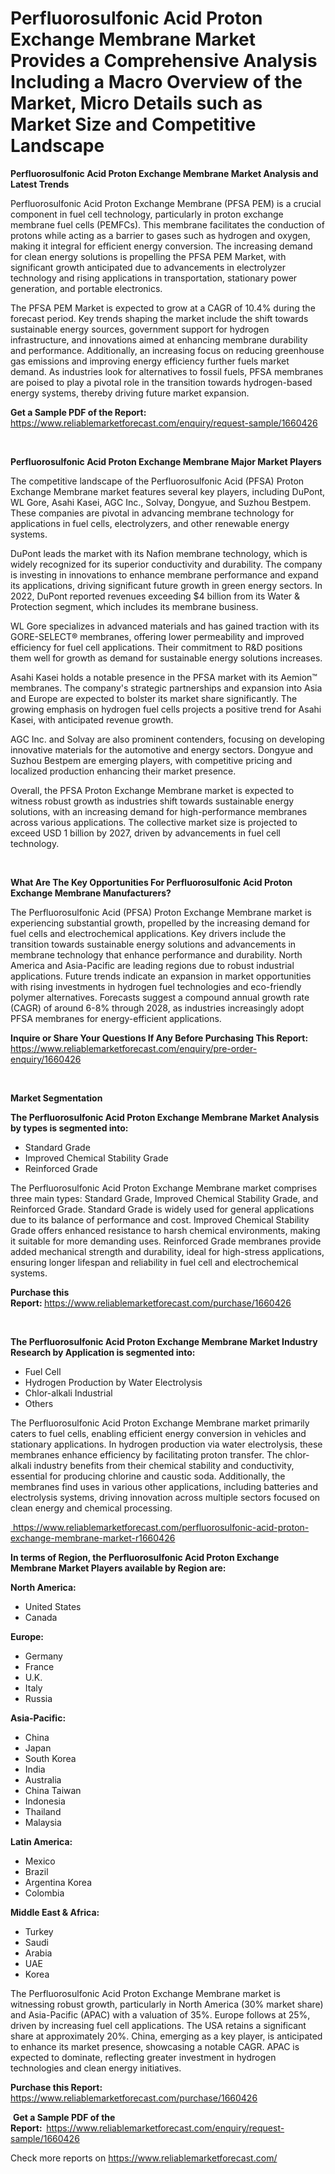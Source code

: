 <p><h1>Perfluorosulfonic Acid Proton Exchange Membrane Market Provides a Comprehensive Analysis Including a Macro Overview of the Market, Micro Details such as Market Size and Competitive Landscape</h1></p><p><strong>Perfluorosulfonic Acid Proton Exchange Membrane Market Analysis and Latest Trends</strong></p>
<p><p>Perfluorosulfonic Acid Proton Exchange Membrane (PFSA PEM) is a crucial component in fuel cell technology, particularly in proton exchange membrane fuel cells (PEMFCs). This membrane facilitates the conduction of protons while acting as a barrier to gases such as hydrogen and oxygen, making it integral for efficient energy conversion. The increasing demand for clean energy solutions is propelling the PFSA PEM Market, with significant growth anticipated due to advancements in electrolyzer technology and rising applications in transportation, stationary power generation, and portable electronics.</p><p>The PFSA PEM Market is expected to grow at a CAGR of 10.4% during the forecast period. Key trends shaping the market include the shift towards sustainable energy sources, government support for hydrogen infrastructure, and innovations aimed at enhancing membrane durability and performance. Additionally, an increasing focus on reducing greenhouse gas emissions and improving energy efficiency further fuels market demand. As industries look for alternatives to fossil fuels, PFSA membranes are poised to play a pivotal role in the transition towards hydrogen-based energy systems, thereby driving future market expansion.</p></p>
<p><strong>Get a Sample PDF of the Report:&nbsp;</strong> <a href="https://www.reliablemarketforecast.com/enquiry/request-sample/1660426?utm_campaign=1108&utm_medium=2&utm_source=Github&utm_content=ia&utm_term=17012025&utm_id=perfluorosulfonic-acid-proton-exchange-membrane">https://www.reliablemarketforecast.com/enquiry/request-sample/1660426</a></p>
<p>&nbsp;</p>
<p><strong>Perfluorosulfonic Acid Proton Exchange Membrane Major Market Players</strong></p>
<p><p>The competitive landscape of the Perfluorosulfonic Acid (PFSA) Proton Exchange Membrane market features several key players, including DuPont, WL Gore, Asahi Kasei, AGC Inc., Solvay, Dongyue, and Suzhou Bestpem. These companies are pivotal in advancing membrane technology for applications in fuel cells, electrolyzers, and other renewable energy systems.</p><p>DuPont leads the market with its Nafion membrane technology, which is widely recognized for its superior conductivity and durability. The company is investing in innovations to enhance membrane performance and expand its applications, driving significant future growth in green energy sectors. In 2022, DuPont reported revenues exceeding $4 billion from its Water & Protection segment, which includes its membrane business.</p><p>WL Gore specializes in advanced materials and has gained traction with its GORE-SELECT® membranes, offering lower permeability and improved efficiency for fuel cell applications. Their commitment to R&D positions them well for growth as demand for sustainable energy solutions increases.</p><p>Asahi Kasei holds a notable presence in the PFSA market with its Aemion™ membranes. The company's strategic partnerships and expansion into Asia and Europe are expected to bolster its market share significantly. The growing emphasis on hydrogen fuel cells projects a positive trend for Asahi Kasei, with anticipated revenue growth.</p><p>AGC Inc. and Solvay are also prominent contenders, focusing on developing innovative materials for the automotive and energy sectors. Dongyue and Suzhou Bestpem are emerging players, with competitive pricing and localized production enhancing their market presence.</p><p>Overall, the PFSA Proton Exchange Membrane market is expected to witness robust growth as industries shift towards sustainable energy solutions, with an increasing demand for high-performance membranes across various applications. The collective market size is projected to exceed USD 1 billion by 2027, driven by advancements in fuel cell technology.</p></p>
<p>&nbsp;</p>
<p><strong>What Are The Key Opportunities For Perfluorosulfonic Acid Proton Exchange Membrane Manufacturers?</strong></p>
<p><p>The Perfluorosulfonic Acid (PFSA) Proton Exchange Membrane market is experiencing substantial growth, propelled by the increasing demand for fuel cells and electrochemical applications. Key drivers include the transition towards sustainable energy solutions and advancements in membrane technology that enhance performance and durability. North America and Asia-Pacific are leading regions due to robust industrial applications. Future trends indicate an expansion in market opportunities with rising investments in hydrogen fuel technologies and eco-friendly polymer alternatives. Forecasts suggest a compound annual growth rate (CAGR) of around 6-8% through 2028, as industries increasingly adopt PFSA membranes for energy-efficient applications.</p></p>
<p><strong>Inquire or Share Your Questions If Any Before Purchasing This Report:</strong> <a href="https://www.reliablemarketforecast.com/enquiry/pre-order-enquiry/1660426?utm_campaign=1108&utm_medium=2&utm_source=Github&utm_content=ia&utm_term=17012025&utm_id=perfluorosulfonic-acid-proton-exchange-membrane">https://www.reliablemarketforecast.com/enquiry/pre-order-enquiry/1660426</a></p>
<p>&nbsp;</p>
<p><strong>Market Segmentation</strong></p>
<p><strong>The Perfluorosulfonic Acid Proton Exchange Membrane Market Analysis by types is segmented into:</strong></p>
<p><ul><li>Standard Grade</li><li>Improved Chemical Stability Grade</li><li>Reinforced Grade</li></ul></p>
<p><p>The Perfluorosulfonic Acid Proton Exchange Membrane market comprises three main types: Standard Grade, Improved Chemical Stability Grade, and Reinforced Grade. Standard Grade is widely used for general applications due to its balance of performance and cost. Improved Chemical Stability Grade offers enhanced resistance to harsh chemical environments, making it suitable for more demanding uses. Reinforced Grade membranes provide added mechanical strength and durability, ideal for high-stress applications, ensuring longer lifespan and reliability in fuel cell and electrochemical systems.</p></p>
<p><strong>Purchase this Report:&nbsp;</strong><a href="https://www.reliablemarketforecast.com/purchase/1660426?utm_campaign=1108&utm_medium=2&utm_source=Github&utm_content=ia&utm_term=17012025&utm_id=perfluorosulfonic-acid-proton-exchange-membrane">https://www.reliablemarketforecast.com/purchase/1660426</a></p>
<p>&nbsp;</p>
<p><strong>The Perfluorosulfonic Acid Proton Exchange Membrane Market Industry Research by Application is segmented into:</strong></p>
<p><ul><li>Fuel Cell</li><li>Hydrogen Production by Water Electrolysis</li><li>Chlor-alkali Industrial</li><li>Others</li></ul></p>
<p><p>The Perfluorosulfonic Acid Proton Exchange Membrane market primarily caters to fuel cells, enabling efficient energy conversion in vehicles and stationary applications. In hydrogen production via water electrolysis, these membranes enhance efficiency by facilitating proton transfer. The chlor-alkali industry benefits from their chemical stability and conductivity, essential for producing chlorine and caustic soda. Additionally, the membranes find uses in various other applications, including batteries and electrolysis systems, driving innovation across multiple sectors focused on clean energy and chemical processing.</p></p>
<p><a href="https://www.reliablemarketforecast.com/perfluorosulfonic-acid-proton-exchange-membrane-market-r1660426?utm_campaign=1108&utm_medium=2&utm_source=Github&utm_content=ia&utm_term=17012025&utm_id=perfluorosulfonic-acid-proton-exchange-membrane">&nbsp;https://www.reliablemarketforecast.com/perfluorosulfonic-acid-proton-exchange-membrane-market-r1660426</a></p>
<p><strong>In terms of Region, the Perfluorosulfonic Acid Proton Exchange Membrane Market Players available by Region are:</strong></p>
<p>
    <p> <strong> North America: </strong>
        <ul>
            <li>United States</li>
            <li>Canada</li>
        </ul>
        </p> 
    <p> <strong> Europe: </strong>
        <ul>
            <li>Germany</li>
            <li>France</li>
            <li>U.K.</li>
            <li>Italy</li>
            <li>Russia</li>
        </ul>
        </p> 
    <p> <strong> Asia-Pacific: </strong>
        <ul>
            <li>China</li>
            <li>Japan</li>
            <li>South Korea</li>
            <li>India</li>
            <li>Australia</li>
            <li>China Taiwan</li>
            <li>Indonesia</li>
            <li>Thailand</li>
            <li>Malaysia</li>
        </ul>
        </p> 
    <p> <strong> Latin America: </strong>
        <ul>
            <li>Mexico</li>
            <li>Brazil</li>
            <li>Argentina Korea</li>
            <li>Colombia</li>
        </ul>
        </p> 
    <p> <strong> Middle East & Africa: </strong>
        <ul>
            <li>Turkey</li>
            <li>Saudi</li>
            <li>Arabia</li>
            <li>UAE</li>
            <li>Korea</li>
        </ul>
    </p>
    </p>
<p><p>The Perfluorosulfonic Acid Proton Exchange Membrane market is witnessing robust growth, particularly in North America (30% market share) and Asia-Pacific (APAC) with a valuation of 35%. Europe follows at 25%, driven by increasing fuel cell applications. The USA retains a significant share at approximately 20%. China, emerging as a key player, is anticipated to enhance its market presence, showcasing a notable CAGR. APAC is expected to dominate, reflecting greater investment in hydrogen technologies and clean energy initiatives.</p></p>
<p><strong>Purchase this Report: </strong><a href="https://www.reliablemarketforecast.com/purchase/1660426?utm_campaign=1108&utm_medium=2&utm_source=Github&utm_content=ia&utm_term=17012025&utm_id=perfluorosulfonic-acid-proton-exchange-membrane">https://www.reliablemarketforecast.com/purchase/1660426</a></p>
<p>&nbsp;<strong>Get a Sample PDF of the Report:&nbsp;&nbsp;</strong><a href="https://www.reliablemarketforecast.com/enquiry/request-sample/1660426?utm_campaign=1108&utm_medium=2&utm_source=Github&utm_content=ia&utm_term=17012025&utm_id=perfluorosulfonic-acid-proton-exchange-membrane">https://www.reliablemarketforecast.com/enquiry/request-sample/1660426</a></p>
<p><strong></strong></p>
<p>Check more reports on <a href="https://www.reliablemarketforecast.com/?utm_campaign=1108&utm_medium=2&utm_source=Github&utm_content=ia&utm_term=17012025&utm_id=perfluorosulfonic-acid-proton-exchange-membrane">https://www.reliablemarketforecast.com/</a></p>